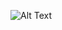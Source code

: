 ![Alt Text](https://github.com/zzavlamaz/SHOR-WEB/blob/main/sakarya%20haberles%CC%A7me%20ve%20(2).gif)
